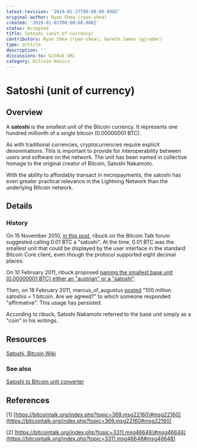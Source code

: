```yaml
---
latest-revision: '2019-01-27T00:00:00.000Z'
original-author: Ryan Shea (ryan-shea)
created: '2019-01-01T00:00:00.000Z'
status: Accepted
title: Satoshi (unit of currency)
contributors: Ryan Shea (ryan-shea); Gareth James (gjradar)
type: article
description: ''
discussions-to: GitHub URL
category: bitcoin-basics
---
```


# Satoshi \(unit of currency\)

## Overview

A **satoshi** is the smallest unit of the Bitcoin currency. It represents one hundred millionth of a single bitcoin \(0.00000001 BTC\).

As with traditional currencies, cryptocurrencies require explicit denominations. This is important to provide for interoperability between users and software on the network. The unit has been named in collective homage to the original creator of Bitcoin, Satoshi Nakamoto.

With the ability to affordably transact in micropayments, the satoshi has even greater practical relevance in the Lightning Network than the underlying Bitcoin network.

## Details

### History

On 15 November 2010, [in this post](https://bitcointalk.org/index.php?topic=369.msg22160#msg22160), ribuck on the Bitcoin Talk forum suggested calling 0.01 BTC a "satoshi". At the time, 0.01 BTC was the smallest unit that could be displayed by the user interface in the standard Bitcoin Core client, even though the protocol supported eight decimal places.

On 10 February 2011, ribuck proposed [naming the smallest base unit \(0.00000001 BTC\) either an "austrian" or a "satoshi"](https://bitcointalk.org/index.php?topic=3311.msg46648#msg46648).

Then, on 18 February 2011, marcus\_of\_augustus [posted](https://bitcointalk.org/index.php?topic=3574.msg50647#msg50647) "100 million satoshis = 1 bitcoin. Are we agreed?" to which someone responded "affirmative". This usage has persisted.

According to ribuck, Satoshi Nakamoto referred to the base unit simply as a "coin" in his writings.

## Resources

[Satoshi, Bitcoin Wiki](https://en.bitcoin.it/wiki/Satoshi_%28unit%29)

### See also

[Satoshi to Bitcoin unit converter](http://satoshitobitcoin.co/)

## References

\[1\] [https://bitcointalk.org/index.php?topic=369.msg22160\#msg22160](https://bitcointalk.org/index.php?topic=369.msg22160#msg22160)

\[2\] [https://bitcointalk.org/index.php?topic=3311.msg46648\#msg46648](https://bitcointalk.org/index.php?topic=3311.msg46648#msg46648)


